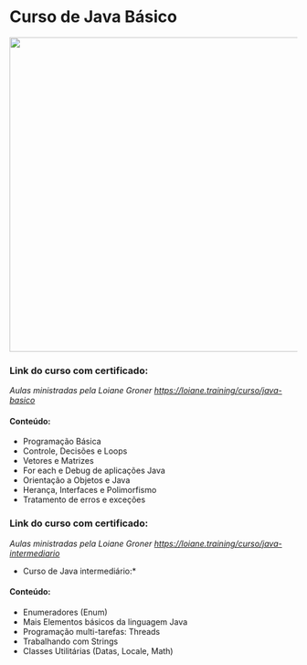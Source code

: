 # Curso de Java Básico
 
<div>

<img height="550px"  align="center" src="https://i.imgur.com/KnOODYD.jpg">
    
  <h3> Link do curso com certificado: </h3>
  
  *Aulas ministradas pela Loiane Groner https://loiane.training/curso/java-basico*
  
  <h4> Conteúdo: </h4>
  
  * Programação Básica
  * Controle, Decisões e Loops
  * Vetores e Matrizes
  * For each e Debug de aplicações Java
  * Orientação a Objetos e Java
  * Herança, Interfaces e Polimorfismo
  * Tratamento de erros e exceções

  <h3> Link do curso com certificado: </h3>
  
  *Aulas ministradas pela Loiane Groner https://loiane.training/curso/java-intermediario*

  * Curso de Java intermediário:*
    
  <h4> Conteúdo: </h4>

  * Enumeradores (Enum)
  * Mais Elementos básicos da linguagem Java
  * Programação multi-tarefas: Threads
  * Trabalhando com Strings
  * Classes Utilitárias (Datas, Locale, Math)
                                         
</div>
